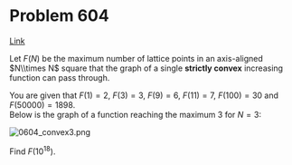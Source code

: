 # Problem 604

[Link](https://projecteuler.net/problem=604)

Let $F(N)$ be the maximum number of lattice points in an axis-aligned $N\\times N$ square that the graph of a single **strictly convex** increasing function can pass through. 

You are given that $F(1) = 2$, $F(3) = 3$, $F(9) = 6$, $F(11) = 7$, $F(100) = 30$ and $F(50000) = 1898$.  
Below is the graph of a function reaching the maximum $3$ for $N=3$: 

![0604_convex3.png](resources/images/0604_convex3.png?1678992054)

Find $F(10^{18})$.
